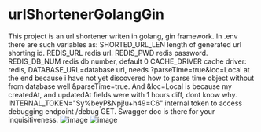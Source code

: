 # urlShortenerGolangGin
This project is an url shortener writen in golang, gin framework.
In .env there are such variables as:
SHORTED_URL_LEN length of generated url shorting id.
REDIS_URL redis url.
REDIS_PWD redis password.
REDIS_DB_NUM redis db number, default 0
CACHE_DRIVER cache driver: redis,
DATABASE_URL=database url, needs ?parseTime=true&loc=Local at the end because i have not yet discovered how to parse time object without from database well &parseTime=true. And &loc=Local is because my createdAt, and updatedAt fields were with 1 hours diff, dont know why.
INTERNAL_TOKEN="Sy%beyP&Npj!u+h49=C6" internal token to access debugging endpoint /debug GET.
Swagger doc is there for your inquisitiveness.
![image](https://user-images.githubusercontent.com/38464243/217682085-c69d3894-74cb-4023-b5dd-8d153d73fd88.png)
![image](https://user-images.githubusercontent.com/38464243/217682152-88ed1e8a-8de2-41c1-84d3-60d504a54c5d.png)
